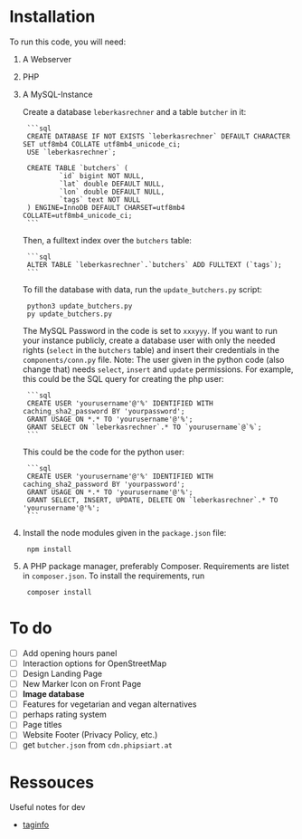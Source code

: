 # Installation
To run this code, you will need:
1. A Webserver
2. PHP
3. A MySQL-Instance

   Create a database ```leberkasrechner``` and a table ```butcher``` in it:

        ```sql
        CREATE DATABASE IF NOT EXISTS `leberkasrechner` DEFAULT CHARACTER SET utf8mb4 COLLATE utf8mb4_unicode_ci;
        USE `leberkasrechner`;

        CREATE TABLE `butchers` (
                `id` bigint NOT NULL,
                `lat` double DEFAULT NULL,
                `lon` double DEFAULT NULL,
                `tags` text NOT NULL
        ) ENGINE=InnoDB DEFAULT CHARSET=utf8mb4 COLLATE=utf8mb4_unicode_ci;
        ```

   Then, a fulltext index over the ```butchers``` table:

        ```sql
        ALTER TABLE `leberkasrechner`.`butchers` ADD FULLTEXT (`tags`); 
        ```
   
   To fill the database with data, run the ```update_butchers.py``` script:

        python3 update_butchers.py
        py update_butchers.py

   The MySQL Password in the code is set to ```xxxyyy```. If you want to run your instance publicly, create a database user with only the needed rights (```select``` in the ```butchers``` table) and insert their credentials in the ```components/conn.py``` file. Note: The user given in the python code (also change that) needs ```select```, ```insert``` and ```update``` permissions. For example, this could be the SQL query for creating the php user:

        ```sql
        CREATE USER 'yourusername'@'%' IDENTIFIED WITH caching_sha2_password BY 'yourpassword';
        GRANT USAGE ON *.* TO 'yourusername'@'%'; 
        GRANT SELECT ON `leberkasrechner`.* TO `yourusername`@`%`;
        ```
   
   This could be the code for the python user:
   
        ```sql
        CREATE USER 'yourusername'@'%' IDENTIFIED WITH caching_sha2_password BY 'yourpassword';
        GRANT USAGE ON *.* TO 'yourusername'@'%'; 
        GRANT SELECT, INSERT, UPDATE, DELETE ON `leberkasrechner`.* TO 'yourusername'@'%';
        ```


4. Install the node modules given in the ```package.json``` file:

        npm install

5. A PHP package manager, preferably Composer. Requirements are listet in ```composer.json```. To install the requirements, run

        composer install

# To do

- [ ] Add opening hours panel
- [ ] Interaction options for OpenStreetMap
- [ ] Design Landing Page
- [ ] New Marker Icon on Front Page
- [ ] **Image database**
- [ ] Features for vegetarian and vegan alternatives
- [ ] perhaps rating system
- [ ] Page titles
- [ ] Website Footer (Privacy Policy, etc.)
- [ ] get ```butcher.json``` from ```cdn.phipsiart.at```

# Ressouces 
Useful notes for dev
- [taginfo](https://taginfo.openstreetmap.org/tags/shop=butcher#combinations)